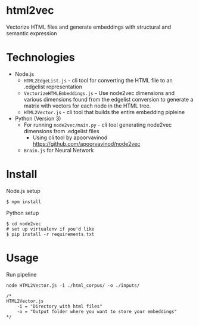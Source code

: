 # html2vec
Vectorize HTML files and generate embeddings with structural and semantic expression

# Technologies
- Node.js
	- `HTML2EdgeList.js` - cli tool for converting the HTML file to an .edgelist representation
	- `VectorizeHTMLEmbeddings.js` - Use node2vec dimensions and various dimensions found from the edgelist conversion to generate a matrix with vectors for each node in the HTML tree.
	- `HTML2Vector.js` - cli tool that builds the entire embedding pipleine
- Python (Version 3)
	- For running `node2vec/main.py` - cli tool generating node2vec dimensions from .edgelist files
		- Using cli tool by apoorvavinod https://github.com/apoorvavinod/node2vec
	- `Brain.js` for Neural Network 

# Install
Node.js setup
```
$ npm install
```

Python setup
```
$ cd node2vec
# set up virtualenv if you'd like 
$ pip install -r requirements.txt
```

# Usage

Run pipeline
```
node HTML2Vector.js -i ./html_corpus/ -o ./inputs/

/*
HTML2Vector.js
	-i = "Directory with html files" 
	-o = "Output folder where you want to store your embeddings"
*/
```
